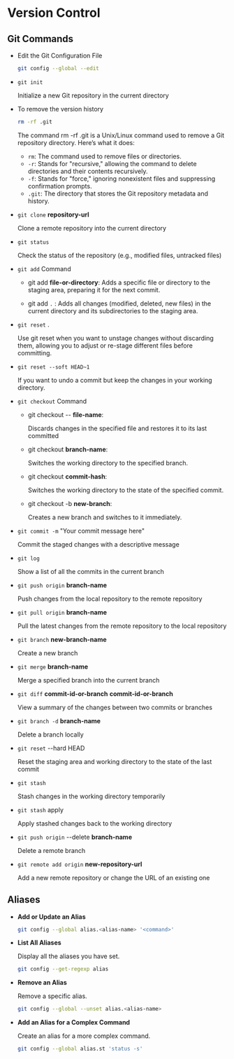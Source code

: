 # Version Control

## Git Commands

- Edit the Git Configuration File

  ```sh
  git config --global --edit
  ```

- `git init`

  Initialize a new Git repository in the current directory

- To remove the version history

  ```sh
  rm -rf .git
  ```

  The command rm -rf .git is a Unix/Linux command used to remove a Git repository directory. Here’s what it does:

  - `rm`: The command used to remove files or directories.
  - `-r`: Stands for "recursive," allowing the command to delete directories and their contents recursively.
  - `-f`: Stands for "force," ignoring nonexistent files and suppressing confirmation prompts.
  - `.git`: The directory that stores the Git repository metadata and history.

- `git clone` **repository-url**

  Clone a remote repository into the current directory

- `git status`

  Check the status of the repository (e.g., modified files, untracked files)

- `git add` Command

  - git add **file-or-directory**: Adds a specific file or directory to the staging area, preparing it for the next commit.

  - git add `.` : Adds all changes (modified, deleted, new files) in the current directory and its subdirectories to the staging area.

- `git reset` .

  Use git reset when you want to unstage changes without discarding them, allowing you to adjust or re-stage different files before committing.
  
- `git reset --soft HEAD~1`

  If you want to undo a commit but keep the changes in your working directory.
  
- `git checkout` Command

  - git checkout -- **file-name**:

    Discards changes in the specified file and restores it to its last committed

  - git checkout **branch-name**:

    Switches the working directory to the specified branch.

  - git checkout **commit-hash**:

    Switches the working directory to the state of the specified commit.

  - git checkout -b **new-branch**:

    Creates a new branch and switches to it immediately.

- `git commit -m` "Your commit message here"

  Commit the staged changes with a descriptive message

- `git log`

  Show a list of all the commits in the current branch

- `git push origin` **branch-name**

  Push changes from the local repository to the remote repository

- `git pull origin` **branch-name**

  Pull the latest changes from the remote repository to the local repository

- `git branch` **new-branch-name**

  Create a new branch

- `git merge` **branch-name**

  Merge a specified branch into the current branch

- `git diff` **commit-id-or-branch** **commit-id-or-branch**

  View a summary of the changes between two commits or branches

- `git branch -d` **branch-name**

  Delete a branch locally

- `git reset` --hard HEAD

  Reset the staging area and working directory to the state of the last commit

- `git stash`

  Stash changes in the working directory temporarily

- `git stash` apply

  Apply stashed changes back to the working directory

- `git push origin` --delete **branch-name**

  Delete a remote branch

- `git remote add origin` **new-repository-url**

  Add a new remote repository or change the URL of an existing one

## Aliases

- **Add or Update an Alias**
  ```sh
  git config --global alias.<alias-name> '<command>'
  ```
- **List All Aliases**

  Display all the aliases you have set.

  ```sh
  git config --get-regexp alias
  ```

- **Remove an Alias**

  Remove a specific alias.

  ```sh
  git config --global --unset alias.<alias-name>
  ```

- **Add an Alias for a Complex Command**

  Create an alias for a more complex command.

  ```sh
  git config --global alias.st 'status -s'
  ```
